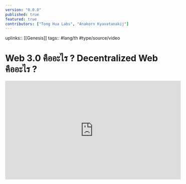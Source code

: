 ```yaml
---
version: "0.0.0"
published: true
featured: true
contributors: ["Tong Hua Labs", "Anakorn Kyavatanakij"]
---
```

uplinks::  [[Genesis]]
tags:: #lang/th #type/source/video

# Web 3.0 คืออะไร ? Decentralized Web คืออะไร ?

<iframe width="560" height="315" src="https://www.youtube.com/embed/Nt1mAzFjz_g" title="YouTube video player" frameborder="0" allow="accelerometer; autoplay; clipboard-write; encrypted-media; gyroscope; picture-in-picture" allowfullscreen></iframe>
